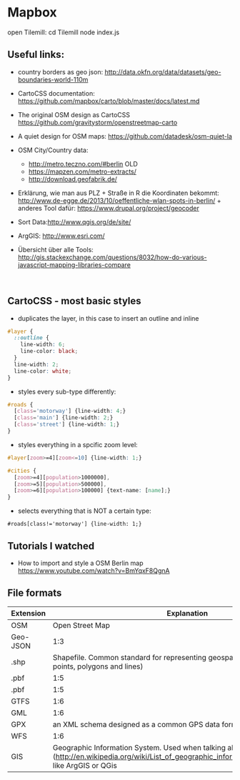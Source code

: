 # Mapbox

open Tilemill:
cd Tilemill
node index.js


## Useful links:

- country borders as geo json: http://data.okfn.org/data/datasets/geo-boundaries-world-110m

- CartoCSS documentation: https://github.com/mapbox/carto/blob/master/docs/latest.md
- The original OSM design as CartoCSS https://github.com/gravitystorm/openstreetmap-carto
- A quiet design for OSM maps: https://github.com/datadesk/osm-quiet-la
- OSM City/Country data:
    - http://metro.teczno.com/#berlin OLD
    - https://mapzen.com/metro-extracts/
    - http://download.geofabrik.de/

- Erklärung, wie man aus PLZ + Straße in R die Koordinaten bekommt: http://www.de-egge.de/2013/10/oeffentliche-wlan-spots-in-berlin/ + anderes Tool dafür: https://www.drupal.org/project/geocoder
- Sort Data:http://www.qgis.org/de/site/
- ArgGIS: http://www.esri.com/
- Übersicht über alle Tools:
http://gis.stackexchange.com/questions/8032/how-do-various-javascript-mapping-libraries-compare

<br>


## CartoCSS - most basic styles

- duplicates the layer, in this case to insert an outline and inline

```css
#layer {
  ::outline {
    line-width: 6;
    line-color: black;
  }
  line-width: 2;
  line-color: white;
}
```

- styles every sub-type differently:

```css
#roads {
  [class='motorway'] {line-width: 4;}
  [class='main'] {line-width: 2;}
  [class='street'] {line-width: 1;}
}
```

- styles everything in a spcific zoom level:


```css
#layer[zoom>=4][zoom<=10] {line-width: 1;}
```
```css
#cities {
  [zoom>=4][population>1000000],
  [zoom>=5][population>500000],
  [zoom>=6][population>100000] {text-name: [name];}
}
```

- selects everything that is NOT a certain type:

```
#roads[class!='motorway'] {line-width: 1;}
```



## Tutorials I watched

- How to import and style a OSM Berlin map https://www.youtube.com/watch?v=BmYqxF8QgnA




## File formats

| Extension | Explanation |
| --- | --- |
| OSM | Open Street Map |
| Geo-JSON | 1:3 |
| .shp | Shapefile. Common standard for representing geospatial vector data (describes points, polygons and lines) |
| .pbf | 1:5 |
| .pbf | 1:5 |
| GTFS | 1:6 |
| GML | 1:6 |
| GPX | an XML schema designed as a common GPS data format  |
| WFS | 1:6 |
| GIS | Geographic Information System. Used when talking about "GIS Software" (http://en.wikipedia.org/wiki/List_of_geographic_information_systems_software) like ArgGIS or QGis| <br>
<br>
